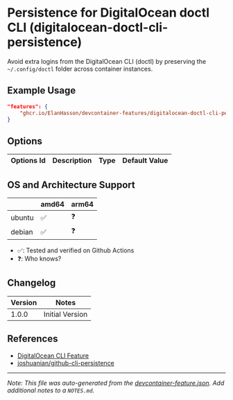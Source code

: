 
# Persistence for DigitalOcean doctl CLI (digitalocean-doctl-cli-persistence)

Avoid extra logins from the DigitalOcean CLI (doctl) by preserving the `~/.config/doctl` folder across container instances.

## Example Usage

```json
"features": {
    "ghcr.io/ElanHasson/devcontainer-features/digitalocean-doctl-cli-persistence:1": {}
}
```

## Options

| Options Id | Description | Type | Default Value |
|-----|-----|-----|-----|


## OS and Architecture Support

|        | amd64 | arm64 |
| ------ | ----- | ----- |
| ubuntu | ✅     | ❓     |
| debian | ✅     | ❓     |

- ✅: Tested and verified on Github Actions
- ❓: Who knows?

## Changelog

| Version | Notes                                                |
| ------- | ---------------------------------------------------- |
| 1.0.0   | Initial Version                                      |

## References

- [DigitalOcean CLI Feature](https://github.com/devcontainers-contrib/features/tree/main/src/digitalocean-cli)
- [joshuanian/github-cli-persistence](https://github.com/joshuanianji/devcontainer-features/tree/main/src/github-cli-persistence)


---

_Note: This file was auto-generated from the [devcontainer-feature.json](https://github.com/ElanHasson/devcontainer-features/blob/main/src/digitalocean-doctl-cli-persistence/devcontainer-feature.json).  Add additional notes to a `NOTES.md`._
